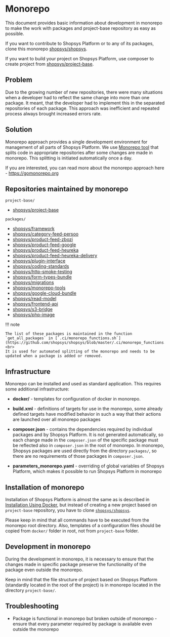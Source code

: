 # Monorepo

This document provides basic information about development in monorepo to make the work with packages and project-base repository as easy as possible.

If you want to contribute to Shopsys Platform or to any of its packages,
clone this monorepo [shopsys/shopsys](https://github.com/shopsys/shopsys).

If you want to build your project on Shopsys Platform,
use composer to create project from [shopsys/project-base](https://github.com/shopsys/project-base).

## Problem

Due to the growing number of new repositories, there were many situations when a developer had to reflect the same change
into more than one package. It meant, that the developer had to implement this in the separated repositories of each package.
This approach was inefficient and repeated process always brought increased errors rate.

## Solution

Monorepo approach provides a single development environment for management of all parts of Shopsys Platform.
We use [Monorepo tool](https://github.com/shopsys/monorepo-tools) that splits code in appropriate repositories
after some changes are made in monorepo. This splitting is initiated automatically once a day.

If you are interested, you can read more about the monorepo approach here - https://gomonorepo.org

## Repositories maintained by monorepo

`project-base/`

-   [shopsys/project-base](https://github.com/shopsys/project-base)

`packages/`

-   [shopsys/framework](https://github.com/shopsys/framework)
-   [shopsys/category-feed-persoo](https://github.com/shopsys/category-feed-persoo)
-   [shopsys/product-feed-zbozi](https://github.com/shopsys/product-feed-zbozi)
-   [shopsys/product-feed-google](https://github.com/shopsys/product-feed-google)
-   [shopsys/product-feed-heureka](https://github.com/shopsys/product-feed-heureka)
-   [shopsys/product-feed-heureka-delivery](https://github.com/shopsys/product-feed-heureka-delivery)
-   [shopsys/plugin-interface](https://github.com/shopsys/plugin-interface)
-   [shopsys/coding-standards](https://github.com/shopsys/coding-standards)
-   [shopsys/http-smoke-testing](https://github.com/shopsys/http-smoke-testing)
-   [shopsys/form-types-bundle](https://github.com/shopsys/form-types-bundle)
-   [shopsys/migrations](https://github.com/shopsys/migrations)
-   [shopsys/monorepo-tools](https://github.com/shopsys/monorepo-tools)
-   [shopsys/google-cloud-bundle](https://github.com/shopsys/google-cloud-bundle)
-   [shopsys/read-model](https://github.com/shopsys/read-model)
-   [shopsys/frontend-api](https://github.com/shopsys/frontend-api)
-   [shopsys/s3-bridge](https://github.com/shopsys/s3-bridge)
-   [shopsys/php-image](https://github.com/shopsys/php-image)

!!! note

    The list of these packages is maintained in the function `get_all_packages` in [`.ci/monorepo_functions.sh`](https://github.com/shopsys/shopsys/blob/master/.ci/monorepo_functions.sh).<br>
    It is used for automated splitting of the monorepo and needs to be updated when a package is added or removed.

## Infrastructure

Monorepo can be installed and used as standard application. This requires some additional infrastructure:

-   **docker/** - templates for configuration of docker in monorepo.

-   **build.xml** - definitions of targets for use in the monorepo, some already defined targets
    have modified behavior in such a way that their actions are launched over all monorepo packages

-   **composer.json** - contains the dependencies required by individual packages and by Shopsys Platform.
    It is not generated automatically, so each change made in the `composer.json` of the specific package must be reflected
    also in `composer.json` in the root of monorepo. In monorepo, Shopsys packages are used directly from the directory
    `packages/`, so there are no requirements of those packages in `composer.json`.

-   **parameters_monorepo.yaml** - overriding of global variables of Shopsys Platform, which makes it possible to run
    Shopsys Platform in monorepo

## Installation of monorepo

Installation of Shopsys Platform is almost the same as is described in [Installation Using Docker](../installation/installation-guide.md#installation-using-docker),
but instead of creating a new project based on `project-base` repository, you have to clone [`shopsys/shopsys`](https://github.com/shopsys/shopsys).

Please keep in mind that all commands have to be executed from the monorepo root directory.
Also, templates of a configuration files should be copied from `docker/` folder in root, not from `project-base` folder.

## Development in monorepo

During the development in monorepo, it is necessary to ensure that the changes made in specific package
preserve the functionality of the package even outside the monorepo.

Keep in mind that the file structure of project based on Shopsys Platform (standardly located in the root of the project) is in monorepo
located in the directory `project-base/`.

## Troubleshooting

-   Package is functional in monorepo but broken outside of monorepo - ensure that every parameter required by package
    is available even outside the monorepo
